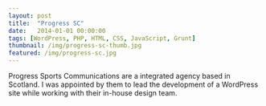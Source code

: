 ```yaml
---
layout: post
title:  "Progress SC"
date:   2014-01-01 00:00:00
tags: [WordPress, PHP, HTML, CSS, JavaScript, Grunt]
thumbnail: /img/progress-sc-thumb.jpg
featured: /img/progress-sc.jpg
---
```


Progress Sports Communications are a integrated agency based in Scotland. I was appointed by them to lead the development of a WordPress site while working with their in-house design team.
